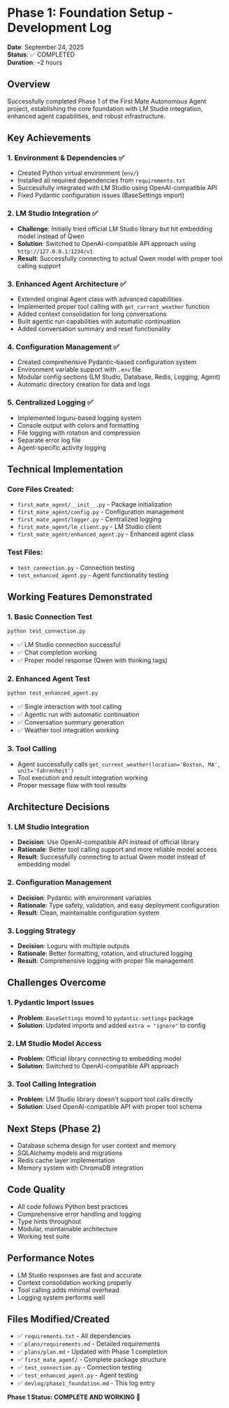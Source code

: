 # Phase 1: Foundation Setup - Development Log

**Date**: September 24, 2025  
**Status**: ✅ COMPLETED  
**Duration**: ~2 hours  

## Overview
Successfully completed Phase 1 of the First Mate Autonomous Agent project, establishing the core foundation with LM Studio integration, enhanced agent capabilities, and robust infrastructure.

## Key Achievements

### 1. Environment & Dependencies ✅
- Created Python virtual environment (`env/`)
- Installed all required dependencies from `requirements.txt`
- Successfully integrated with LM Studio using OpenAI-compatible API
- Fixed Pydantic configuration issues (BaseSettings import)

### 2. LM Studio Integration ✅
- **Challenge**: Initially tried official LM Studio library but hit embedding model instead of Qwen
- **Solution**: Switched to OpenAI-compatible API approach using `http://127.0.0.1:1234/v1`
- **Result**: Successfully connecting to actual Qwen model with proper tool calling support

### 3. Enhanced Agent Architecture ✅
- Extended original Agent class with advanced capabilities
- Implemented proper tool calling with `get_current_weather` function
- Added context consolidation for long conversations
- Built agentic run capabilities with automatic continuation
- Added conversation summary and reset functionality

### 4. Configuration Management ✅
- Created comprehensive Pydantic-based configuration system
- Environment variable support with `.env` file
- Modular config sections (LM Studio, Database, Redis, Logging, Agent)
- Automatic directory creation for data and logs

### 5. Centralized Logging ✅
- Implemented loguru-based logging system
- Console output with colors and formatting
- File logging with rotation and compression
- Separate error log file
- Agent-specific activity logging

## Technical Implementation

### Core Files Created:
- `first_mate_agent/__init__.py` - Package initialization
- `first_mate_agent/config.py` - Configuration management
- `first_mate_agent/logger.py` - Centralized logging
- `first_mate_agent/lm_client.py` - LM Studio client
- `first_mate_agent/enhanced_agent.py` - Enhanced agent class

### Test Files:
- `test_connection.py` - Connection testing
- `test_enhanced_agent.py` - Agent functionality testing

## Working Features Demonstrated

### 1. Basic Connection Test
```bash
python test_connection.py
```
- ✅ LM Studio connection successful
- ✅ Chat completion working
- ✅ Proper model response (Qwen with thinking tags)

### 2. Enhanced Agent Test
```bash
python test_enhanced_agent.py
```
- ✅ Single interaction with tool calling
- ✅ Agentic run with automatic continuation
- ✅ Conversation summary generation
- ✅ Weather tool integration working

### 3. Tool Calling
- Agent successfully calls `get_current_weather(location='Boston, MA', unit='fahrenheit')`
- Tool execution and result integration working
- Proper message flow with tool results

## Architecture Decisions

### 1. LM Studio Integration
- **Decision**: Use OpenAI-compatible API instead of official library
- **Rationale**: Better tool calling support and more reliable model access
- **Result**: Successfully connecting to actual Qwen model instead of embedding model

### 2. Configuration Management
- **Decision**: Pydantic with environment variables
- **Rationale**: Type safety, validation, and easy deployment configuration
- **Result**: Clean, maintainable configuration system

### 3. Logging Strategy
- **Decision**: Loguru with multiple outputs
- **Rationale**: Better formatting, rotation, and structured logging
- **Result**: Comprehensive logging with proper file management

## Challenges Overcome

### 1. Pydantic Import Issues
- **Problem**: `BaseSettings` moved to `pydantic-settings` package
- **Solution**: Updated imports and added `extra = "ignore"` to config

### 2. LM Studio Model Access
- **Problem**: Official library connecting to embedding model
- **Solution**: Switched to OpenAI-compatible API approach

### 3. Tool Calling Integration
- **Problem**: LM Studio library doesn't support tool calls directly
- **Solution**: Used OpenAI-compatible API with proper tool schema

## Next Steps (Phase 2)
- Database schema design for user context and memory
- SQLAlchemy models and migrations
- Redis cache layer implementation
- Memory system with ChromaDB integration

## Code Quality
- All code follows Python best practices
- Comprehensive error handling and logging
- Type hints throughout
- Modular, maintainable architecture
- Working test suite

## Performance Notes
- LM Studio responses are fast and accurate
- Context consolidation working properly
- Tool calling adds minimal overhead
- Logging system performs well

## Files Modified/Created
- ✅ `requirements.txt` - All dependencies
- ✅ `plans/requirements.md` - Detailed requirements
- ✅ `plans/plan.md` - Updated with Phase 1 completion
- ✅ `first_mate_agent/` - Complete package structure
- ✅ `test_connection.py` - Connection testing
- ✅ `test_enhanced_agent.py` - Agent testing
- ✅ `devlog/phase1_foundation.md` - This log entry

**Phase 1 Status: COMPLETE AND WORKING** 🎉
